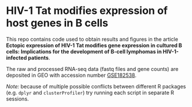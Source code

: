 # HIV-1 Tat modifies expression of host genes in B cells

This repo contains code used to obtain results and figures in the article **Ectopic expression of HIV-1 Tat modifies gene expression in cultured B cells: Implications for the development of B-cell lymphomas in HIV-1-infected patients**.

The raw and processed RNA-seq data (fastq files and gene counts) are deposited in GEO with accession number [GSE182538](https://www.ncbi.nlm.nih.gov/geo/query/acc.cgi?acc=GSE182538).

*Note:* because of multiple possible conflicts between different R packages (e.g. `dplyr` and `clusterProfiler`) try running each script in separate R sessions.
